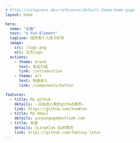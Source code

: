```yaml
---
# https://vitepress.dev/reference/default-theme-home-page
layout: home

hero:
  name: "​云格"
  text: "A Yun-Element"
  tagline: 组件库个人练习仿写
  image:
    src: /logo.png
    alt: 主页logo
  actions:
    - theme: brand
      text: 本站介绍
      link: /introduction
    - theme: alt
      text: 快速进入
      link: /components/button

features:
  - title: My github
    details: ✨点击进入我的github首页~
    link: https://github.com/YunWren
  - title: My email
    details: yunyungege@outlook.com
  - title: 友链
    details: 🦜LingXiao Qi的首页
    link: https://github.com/fantasy-lotus
---
```


